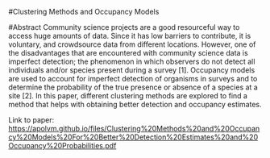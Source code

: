 #Clustering Methods and Occupancy Models

#Abstract
Community science projects are a good
resourceful way to access huge amounts of
data. Since it has low barriers to contribute,
it is voluntary, and crowdsource data from
different locations. However, one of the
disadvantages that are encountered with
community science data is imperfect
detection; the phenomenon in which
observers do not detect all individuals and/or
species present during a survey [1].
Occupancy models are used to account for
imperfect detection of organisms in surveys
and to determine the probability of the true
presence or absence of a species at a site [2].
In this paper, different clustering methods
are explored to find a method that helps with
obtaining better detection and occupancy
estimates.

Link to paper: https://apolvm.github.io/files/Clustering%20Methods%20and%20Occupancy%20Models%20For%20Better%20Detection%20Estimates%20and%20Occupancy%20Probabilities.pdf

